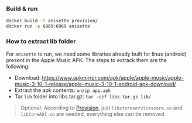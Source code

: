 ### Build & run
```bash
docker build -t anisette provision/
docker run -p 6969:6969 anisette
```

### How to extract lib folder
For `anisette` to run, we need some libraries already built for linux (android) present in the Apple Music APK. The steps to extrack them are the following:
- Download: https://www.apkmirror.com/apk/apple/apple-music/apple-music-3-10-1-release/apple-music-3-10-1-android-apk-download/
- Extract the apk contents: `unzip app.apk`
- Tar `lib` folder into libs.tar.gz: `tar -czf libs.tar.gz lib/`

> Optional: According to [Provision](https://github.com/Dadoum/Provision), just `libstoreservicescore.so` and `libCoreADI.so` are needed, everything else can be removed. 
